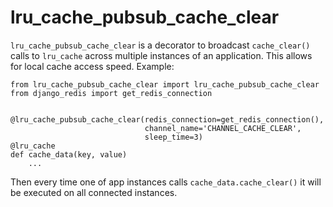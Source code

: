 # lru_cache_pubsub_cache_clear
`lru_cache_pubsub_cache_clear` is a decorator to broadcast `cache_clear()` calls to `lru_cache` across
multiple instances of an application. This allows for local cache access speed. Example:

```
from lru_cache_pubsub_cache_clear import lru_cache_pubsub_cache_clear
from django_redis import get_redis_connection


@lru_cache_pubsub_cache_clear(redis_connection=get_redis_connection(),
                              channel_name='CHANNEL_CACHE_CLEAR',
                              sleep_time=3)
@lru_cache
def cache_data(key, value)
    ...
```

Then every time one of app instances calls `cache_data.cache_clear()` it will be executed on all connected instances.
